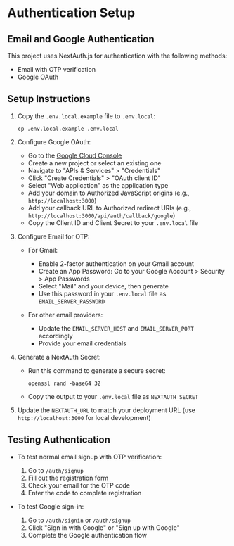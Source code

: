 # Authentication Setup

## Email and Google Authentication

This project uses NextAuth.js for authentication with the following methods:
- Email with OTP verification
- Google OAuth

## Setup Instructions

1. Copy the `.env.local.example` file to `.env.local`:
   ```
   cp .env.local.example .env.local
   ```

2. Configure Google OAuth:
   - Go to the [Google Cloud Console](https://console.cloud.google.com/)
   - Create a new project or select an existing one
   - Navigate to "APIs & Services" > "Credentials"
   - Click "Create Credentials" > "OAuth client ID"
   - Select "Web application" as the application type
   - Add your domain to Authorized JavaScript origins (e.g., `http://localhost:3000`)
   - Add your callback URL to Authorized redirect URIs (e.g., `http://localhost:3000/api/auth/callback/google`)
   - Copy the Client ID and Client Secret to your `.env.local` file

3. Configure Email for OTP:
   - For Gmail:
     - Enable 2-factor authentication on your Gmail account
     - Create an App Password: Go to your Google Account > Security > App Passwords
     - Select "Mail" and your device, then generate
     - Use this password in your `.env.local` file as `EMAIL_SERVER_PASSWORD`
   
   - For other email providers:
     - Update the `EMAIL_SERVER_HOST` and `EMAIL_SERVER_PORT` accordingly
     - Provide your email credentials

4. Generate a NextAuth Secret:
   - Run this command to generate a secure secret:
     ```
     openssl rand -base64 32
     ```
   - Copy the output to your `.env.local` file as `NEXTAUTH_SECRET`

5. Update the `NEXTAUTH_URL` to match your deployment URL (use `http://localhost:3000` for local development)

## Testing Authentication

- To test normal email signup with OTP verification:
  1. Go to `/auth/signup`
  2. Fill out the registration form
  3. Check your email for the OTP code
  4. Enter the code to complete registration

- To test Google sign-in:
  1. Go to `/auth/signin` or `/auth/signup`
  2. Click "Sign in with Google" or "Sign up with Google"
  3. Complete the Google authentication flow
